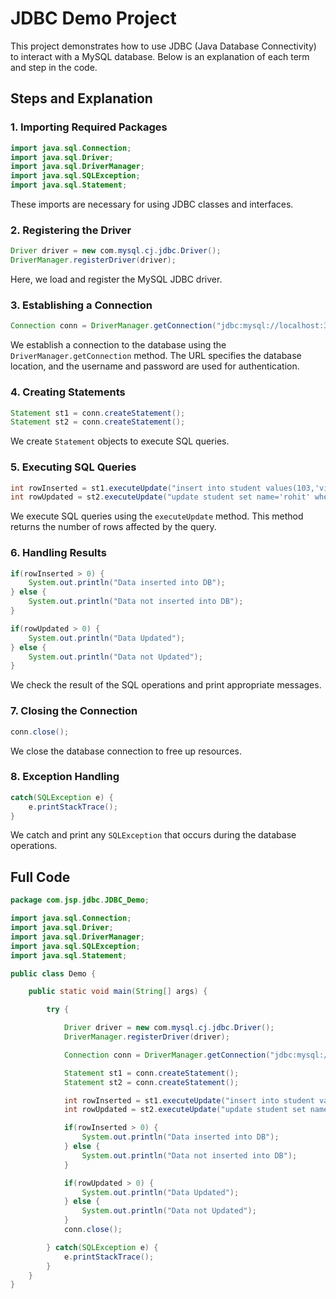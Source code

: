 # JDBC Demo Project

This project demonstrates how to use JDBC (Java Database Connectivity) to interact with a MySQL database. Below is an explanation of each term and step in the code.

## Steps and Explanation

### 1. Importing Required Packages
```java
import java.sql.Connection;
import java.sql.Driver;
import java.sql.DriverManager;
import java.sql.SQLException;
import java.sql.Statement;
```
These imports are necessary for using JDBC classes and interfaces.

### 2. Registering the Driver
```java
Driver driver = new com.mysql.cj.jdbc.Driver();
DriverManager.registerDriver(driver);
```
Here, we load and register the MySQL JDBC driver.

### 3. Establishing a Connection
```java
Connection conn = DriverManager.getConnection("jdbc:mysql://localhost:3306/studentdb","root","root");
```
We establish a connection to the database using the `DriverManager.getConnection` method. The URL specifies the database location, and the username and password are used for authentication.

### 4. Creating Statements
```java
Statement st1 = conn.createStatement();
Statement st2 = conn.createStatement();
```
We create `Statement` objects to execute SQL queries.

### 5. Executing SQL Queries
```java
int rowInserted = st1.executeUpdate("insert into student values(103,'vivek')");
int rowUpdated = st2.executeUpdate("update student set name='rohit' where id=101");
```
We execute SQL queries using the `executeUpdate` method. This method returns the number of rows affected by the query.

### 6. Handling Results
```java
if(rowInserted > 0) {
    System.out.println("Data inserted into DB");
} else {
    System.out.println("Data not inserted into DB");
}

if(rowUpdated > 0) {
    System.out.println("Data Updated");
} else {
    System.out.println("Data not Updated");
}
```
We check the result of the SQL operations and print appropriate messages.

### 7. Closing the Connection
```java
conn.close();
```
We close the database connection to free up resources.

### 8. Exception Handling
```java
catch(SQLException e) {
    e.printStackTrace();
}
```
We catch and print any `SQLException` that occurs during the database operations.

## Full Code
```java
package com.jsp.jdbc.JDBC_Demo;

import java.sql.Connection;
import java.sql.Driver;
import java.sql.DriverManager;
import java.sql.SQLException;
import java.sql.Statement;

public class Demo {

    public static void main(String[] args) {

        try {

            Driver driver = new com.mysql.cj.jdbc.Driver();
            DriverManager.registerDriver(driver);

            Connection conn = DriverManager.getConnection("jdbc:mysql://localhost:3306/studentdb","root","root");

            Statement st1 = conn.createStatement();
            Statement st2 = conn.createStatement(); 

            int rowInserted = st1.executeUpdate("insert into student values(103,'vivek')");
            int rowUpdated = st2.executeUpdate("update student set name='rohit' where id=101");

            if(rowInserted > 0) {
                System.out.println("Data inserted into DB");
            } else {
                System.out.println("Data not inserted into DB");
            }

            if(rowUpdated > 0) {
                System.out.println("Data Updated");
            } else {
                System.out.println("Data not Updated");
            }
            conn.close();

        } catch(SQLException e) {
            e.printStackTrace();
        }
    }
}
